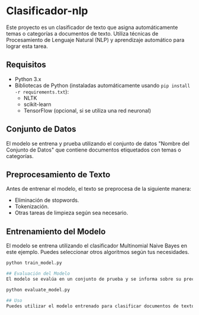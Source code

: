 # Clasificador-nlp
Este proyecto es un clasificador de texto que asigna automáticamente temas o categorías a documentos de texto. Utiliza técnicas de Procesamiento de Lenguaje Natural (NLP) y aprendizaje automático para lograr esta tarea.

## Requisitos

- Python 3.x
- Bibliotecas de Python (instaladas automáticamente usando `pip install -r requirements.txt`):
  - NLTK
  - scikit-learn
  - TensorFlow (opcional, si se utiliza una red neuronal)

## Conjunto de Datos

El modelo se entrena y prueba utilizando el conjunto de datos "Nombre del Conjunto de Datos" que contiene documentos etiquetados con temas o categorías.

## Preprocesamiento de Texto

Antes de entrenar el modelo, el texto se preprocesa de la siguiente manera:
- Eliminación de stopwords.
- Tokenización.
- Otras tareas de limpieza según sea necesario.

## Entrenamiento del Modelo

El modelo se entrena utilizando el clasificador Multinomial Naive Bayes en este ejemplo. Puedes seleccionar otros algoritmos según tus necesidades.

```bash
python train_model.py

## Evaluación del Modelo
El modelo se evalúa en un conjunto de prueba y se informa sobre su precisión y otras métricas relevantes.

python evaluate_model.py

## Uso
Puedes utilizar el modelo entrenado para clasificar documentos de texto desconocidos mediante el siguiente comando:


